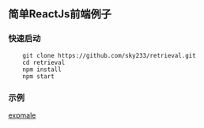 ## 简单ReactJs前端例子

### 快速启动

```
    git clone https://github.com/sky233/retrieval.git
    cd retrieval
    npm install
    npm start
```

### 示例
[expmale](https://sky233.github.io/retrieval)
